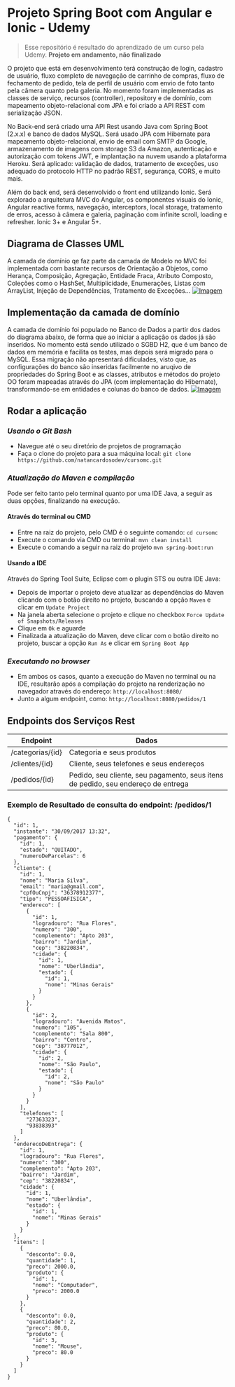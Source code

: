 # Projeto Spring Boot com Angular e Ionic - Udemy

> Esse repositório é resultado do
> aprendizado de um curso pela Udemy.
> **Projeto em andamento, não finalizado** 

O projeto que está em desenvolvimento terá construção de login, cadastro de usuário, fluxo completo de navegação de carrinho de compras, fluxo de fechamento de pedido, tela de perfil de usuário com envio de foto tanto pela câmera quanto pela galeria. No momento foram implementadas as classes de serviço, recursos (controller), repository e de domínio, com mapeamento objeto-relacional com JPA e foi criado a API REST com serialização JSON.

No Back-end será criado uma API Rest usando Java com Spring Boot (2.x.x) e banco de dados MySQL. Será usado JPA com Hibernate para mapeamento objeto-relacional, envio de email com SMTP da Google, armazenamento de imagens com storage S3 da Amazon, autenticação e autorização com tokens JWT, e implantação na nuvem usando a plataforma Heroku. Será aplicado: validação de dados, tratamento de exceções, uso adequado do protocolo HTTP no padrão REST, segurança, CORS, e muito mais.

Além do back end, será desenvolvido o front end utilizando Ionic. Será explorado a arquitetura MVC do Angular, os componentes visuais do Ionic, Angular reactive forms, navegação, interceptors, local storage, tratamento de erros, acesso à câmera e galeria, paginação com infinite scroll, loading e refresher. Ionic 3+ e Angular 5+.

## Diagrama de Classes UML
A camada de domínio qe faz parte da camada de Modelo no MVC foi implementada com bastante recursos de Orientação a Objetos, como Herança, Composição, Agregação, Entidade Fraca, Atributo Composto, Coleções como o HashSet, Multiplicidade, Enumerações, Listas com ArrayList, Injeção de Dependências, Tratamento de Exceções...
[![Imagem](https://raw.githubusercontent.com/natancardosodev/cursomc/master/docs/diagrama_classes.png)](https://github.com/natancardosodev/cursomc/tree/master/src/main/java/com/natan/cursomc/domain)

## Implementação da camada de domínio
A camada de domínio foi populado no Banco de Dados a partir dos dados do diagrama abaixo, de forma que ao iniciar a aplicação os dados já são inseridos. No momento está sendo utilizado o SGBD H2, que é um banco de dados em memória e facilita os testes, mas depois será migrado para o MySQL. Essa migração não apresentará dificulades, visto que, as configurações do banco são inseridas facilmente no aruqivo de propriedades do Spring Boot e as classes, atributos e métodos do projeto OO foram mapeadas através do JPA (com implementação do Hibernate), transformando-se em entidades e colunas do banco de dados.
[![Imagem](https://raw.githubusercontent.com/natancardosodev/cursomc/master/docs/dados_populados.png)](https://github.com/natancardosodev/cursomc/tree/master/src/main/java/com/natan/cursomc/domain)

## Rodar a aplicação

### *Usando o Git Bash*
- Navegue até o seu diretório de projetos de programação
- Faça o clone do projeto para a sua máquina local: ```git clone https://github.com/natancardosodev/cursomc.git``` 

### *Atualização do Maven e compilação*
Pode ser feito tanto pelo terminal quanto por uma IDE Java, a seguir as duas opções, finalizando na execução.

#### Através do terminal ou CMD
- Entre na raiz do projeto, pelo CMD é o seguinte comando: ```cd cursomc```
- Execute o comando via CMD ou terminal: ```mvn clean install```
- Execute o comando a seguir na raiz do projeto ```mvn spring-boot:run```

#### Usando a IDE
Através do Spring Tool Suite, Eclipse com o plugin STS ou outra IDE Java:
- Depois de importar o projeto deve atualizar as dependências do Maven clicando com o botão direito no projeto, buscando a opção ```Maven``` e clicar em ```Update Project```
- Na janela aberta selecione o projeto e clique no checkbox ```Force Update of Snapshots/Releases``` 
- Clique em ```Ok``` e aguarde
- Finalizada a atualização do Maven, deve clicar com o botão direito no projeto, buscar a opção ```Run As``` e clicar em ```Spring Boot App```

### *Executando no browser*
- Em ambos os casos, quanto a execução do Maven no terminal ou na IDE, resultarão após a compilação do projeto na renderização no navegador através do endereço: ```http://localhost:8080/``` 
- Junto a algum endpoint, como: ```http://localhost:8080/pedidos/1```

## Endpoints dos Serviços Rest
| Endpoint | Dados |
| ------ | ------ |
| /categorias/{id} | Categoria e seus produtos
| /clientes/{id} | Cliente, seus telefones e seus endereços
| /pedidos/{id} | Pedido, seu cliente, seu pagamento, seus itens de pedido, seu endereço de entrega

### Exemplo de Resultado de consulta do endpoint: /pedidos/1
````
{
  "id": 1,
  "instante": "30/09/2017 13:32",
  "pagamento": {
    "id": 1,
    "estado": "QUITADO",
    "numeroDeParcelas": 6
  },
  "cliente": {
    "id": 1,
    "nome": "Maria Silva",
    "email": "maria@gmail.com",
    "cpfOuCnpj": "36378912377",
    "tipo": "PESSOAFISICA",
    "endereco": [
      {
        "id": 1,
        "logradouro": "Rua Flores",
        "numero": "300",
        "complemento": "Apto 203",
        "bairro": "Jardim",
        "cep": "38220834",
        "cidade": {
          "id": 1,
          "nome": "Uberlândia",
          "estado": {
            "id": 1,
            "nome": "Minas Gerais"
          }
        }
      },
      {
        "id": 2,
        "logradouro": "Avenida Matos",
        "numero": "105",
        "complemento": "Sala 800",
        "bairro": "Centro",
        "cep": "38777012",
        "cidade": {
          "id": 2,
          "nome": "São Paulo",
          "estado": {
            "id": 2,
            "nome": "São Paulo"
          }
        }
      }
    ],
    "telefones": [
      "27363323",
      "93838393"
    ]
  },
  "enderecoDeEntrega": {
    "id": 1,
    "logradouro": "Rua Flores",
    "numero": "300",
    "complemento": "Apto 203",
    "bairro": "Jardim",
    "cep": "38220834",
    "cidade": {
      "id": 1,
      "nome": "Uberlândia",
      "estado": {
        "id": 1,
        "nome": "Minas Gerais"
      }
    }
  },
  "itens": [
    {
      "desconto": 0.0,
      "quantidade": 1,
      "preco": 2000.0,
      "produto": {
        "id": 1,
        "nome": "Computador",
        "preco": 2000.0
      }
    },
    {
      "desconto": 0.0,
      "quantidade": 2,
      "preco": 80.0,
      "produto": {
        "id": 3,
        "nome": "Mouse",
        "preco": 80.0
      }
    }
  ]
}
````
